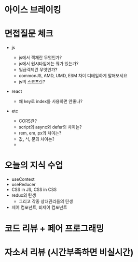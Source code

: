 # 아이스 브레이킹

# 면접질문 체크

- js

  - js에서 객체란 무엇인가?
  - js에서 원시타입에는 뭐가 있는가?
  - 일급객체란 무엇인가?
  - commonJS, AMD, UMD, ESM 차이 디테일하게 말해보세요
  - js의 스코프란?

- react

  - 왜 key로 index를 사용하면 안좋나?

- etc
  - CORS란?
  - script의 async와 defer의 차이는?
  - rem, em, px의 차이는?
  - 값, 식, 문의 차이는?
  -

# 오늘의 지식 수업

- useContext
- useReducer
- CSS in JS, CSS in CSS
- redux의 탄생
  - 그리고 각종 상태관리들의 탄생
- 제어 컴포넌트, 비제어 컴포넌트

# 코드 리뷰 + 페어 프로그래밍

# 자소서 리뷰 (시간부족하면 비실시간)
